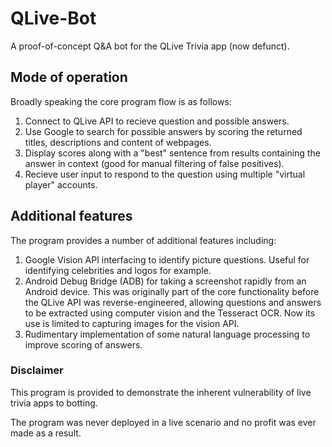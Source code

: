 # QLive-Bot
A proof-of-concept Q&amp;A bot for the QLive Trivia app (now defunct).

## Mode of operation
Broadly speaking the core program flow is as follows:
1. Connect to QLive API to recieve question and possible answers.
2. Use Google to search for possible answers by scoring the returned titles, descriptions and content of webpages.
3. Display scores along with a "best" sentence from results containing the answer in context (good for manual filtering of false positives).
4. Recieve user input to respond to the question using multiple "virtual player" accounts.

## Additional features
The program provides a number of additional features including:
1. Google Vision API interfacing to identify picture questions. Useful for identifying celebrities and logos for example.
2. Android Debug Bridge (ADB) for taking a screenshot rapidly from an Android device. This was originally part of the core functionality
before the QLive API was reverse-engineered, allowing questions and answers to be extracted using computer vision and the Tesseract OCR.
Now its use is limited to capturing images for the vision API.
3. Rudimentary implementation of some natural language processing to improve scoring of answers.

### Disclaimer
This program is provided to demonstrate the inherent vulnerability of live trivia apps to botting.

The program was never deployed in a live scenario and no profit was ever made as a result.
